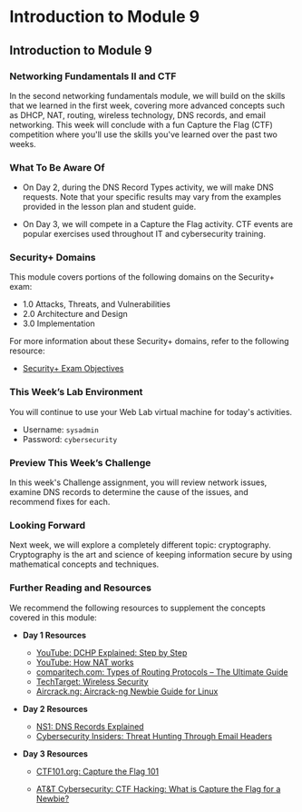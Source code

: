 # Introduction to Module 9

## Introduction to Module 9

### Networking Fundamentals II and CTF

In the second networking fundamentals module, we will build on the skills that we learned in the first week, covering more advanced concepts such as DHCP, NAT, routing, wireless technology, DNS records, and email networking. This week will conclude with a fun Capture the Flag (CTF) competition where you'll use the skills you've learned over the past two weeks. 

### What To Be Aware Of

- On Day 2, during the DNS Record Types activity, we will make DNS requests. Note that your specific results may vary from the examples provided in the lesson plan and student guide. 

- On Day 3, we will compete in a Capture the Flag activity. CTF events are popular exercises used throughout IT and cybersecurity training.

### Security+ Domains

This module covers portions of the following domains on the Security+ exam:

- 1.0 Attacks, Threats, and Vulnerabilities 
- 2.0 Architecture and Design 
- 3.0 Implementation

For more information about these Security+ domains, refer to the following resource: 
- [Security+ Exam Objectives](https://comptiacdn.azureedge.net/webcontent/docs/default-source/exam-objectives/comptia-security-sy0-601-exam-objectives-(2-0).pdf?sfvrsn=8c5889ff_2)


### This Week’s Lab Environment

You will continue to use your Web Lab virtual machine for today's activities.  

- Username: `sysadmin`
- Password: `cybersecurity`

### Preview This Week’s Challenge

In this week's Challenge assignment, you will review network issues, examine DNS records to determine the cause of the issues, and recommend fixes for each.

### Looking Forward

Next week, we will explore a completely different topic: cryptography. Cryptography is the art and science of keeping information secure by using mathematical concepts and techniques.

### Further Reading and Resources

We recommend the following resources to supplement the concepts covered in this module:

- **Day 1 Resources**

  - [YouTube: DCHP Explained: Step by Step](https://www.youtube.com/watch?v=S43CFcpOZSI)
  - [YouTube: How NAT works](https://www.youtube.com/watch?v=QBqPzHEDzvo)
  - [comparitech.com: Types of Routing Protocols &ndash; The Ultimate Guide](https://www.comparitech.com/net-admin/routing-protocol-types-guide/)
  - [TechTarget: Wireless Security](https://searchsecurity.techtarget.com/feature/An-introduction-to-wireless-security)
  - [Aircrack.ng: Aircrack-ng Newbie Guide for Linux](https://www.aircrack-ng.org/doku.php?id=newbie_guide)

- **Day 2 Resources**

  - [NS1: DNS Records Explained](https://ns1.com/resources/dns-records-explained)
  - [Cybersecurity Insiders: Threat Hunting Through Email Headers](https://www.cybersecurity-insiders.com/threat-hunting-through-email-headers/)

- **Day 3 Resources**

  - [CTF101.org: Capture the Flag 101](https://ctf101.org/)

  - [AT&T Cybersecurity: CTF Hacking: What is Capture the Flag for a Newbie?](https://cybersecurity.att.com/blogs/security-essentials/capture-the-flag-ctf-what-is-it-for-a-newbie)
